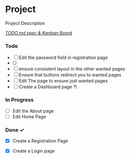 # Project

Project Description

<em>[TODO.md spec & Kanban Board](https://bit.ly/3fCwKfM)</em>

### Todo

- [ ] Edit the password field in registration page  
- [ ]   
- [ ] ensure consistent layout in the other wanted pages  
- [ ] Ensure that buttons redirect you to wanted pages  
- [ ] Edit The page to ensure just wanted pages  
- [ ] Create a Dashboard page ?!  

### In Progress

- [ ] Edit the About page  
- [ ] Edit Home Page  

### Done ✓

- [x] Create a Registration Page  
- [x] Create a Login page  

